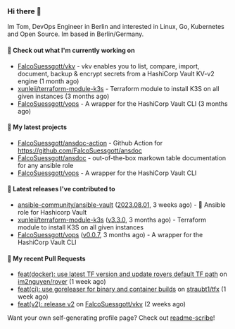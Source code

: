 ### Hi there 👋

Im Tom, DevOps Engineer in Berlin and interested in Linux, Go, Kubernetes and Open Source.
Im based in Berlin/Germany.

#### 👷 Check out what I'm currently working on

- [FalcoSuessgott/vkv](https://github.com/FalcoSuessgott/vkv) - vkv enables you to list, compare, import, document, backup &amp; encrypt secrets from a HashiCorp Vault KV-v2 engine (1 month ago)
- [xunleii/terraform-module-k3s](https://github.com/xunleii/terraform-module-k3s) - Terraform module to install K3S on all given instances (3 months ago)
- [FalcoSuessgott/vops](https://github.com/FalcoSuessgott/vops) - A wrapper for the HashiCorp Vault CLI (3 months ago)

#### 🌱 My latest projects

- [FalcoSuessgott/ansdoc-action](https://github.com/FalcoSuessgott/ansdoc-action) - Github Action for https://github.com/FalcoSuessgott/ansdoc
- [FalcoSuessgott/ansdoc](https://github.com/FalcoSuessgott/ansdoc) - out-of-the-box markown table documentation for any ansible role
- [FalcoSuessgott/vops](https://github.com/FalcoSuessgott/vops) - A wrapper for the HashiCorp Vault CLI

#### 🔭 Latest releases I've contributed to

- [ansible-community/ansible-vault](https://github.com/ansible-community/ansible-vault) ([2023.08.01](https://github.com/ansible-community/ansible-vault/releases/tag/2023.08.01), 3 weeks ago) - :key: Ansible role for Hashicorp Vault
- [xunleii/terraform-module-k3s](https://github.com/xunleii/terraform-module-k3s) ([v3.3.0](https://github.com/xunleii/terraform-module-k3s/releases/tag/v3.3.0), 3 months ago) - Terraform module to install K3S on all given instances
- [FalcoSuessgott/vops](https://github.com/FalcoSuessgott/vops) ([v0.0.7](https://github.com/FalcoSuessgott/vops/releases/tag/v0.0.7), 3 months ago) - A wrapper for the HashiCorp Vault CLI

#### 🔨 My recent Pull Requests

- [feat(docker): use latest TF version and update rovers default TF path](https://github.com/im2nguyen/rover/pull/131) on [im2nguyen/rover](https://github.com/im2nguyen/rover) (1 week ago)
- [feat(ci): use goreleaser for binary and container builds](https://github.com/straubt1/tfx/pull/74) on [straubt1/tfx](https://github.com/straubt1/tfx) (1 week ago)
- [feat(v2): release v2](https://github.com/FalcoSuessgott/vkv/pull/152) on [FalcoSuessgott/vkv](https://github.com/FalcoSuessgott/vkv) (2 weeks ago)

Want your own self-generating profile page? Check out [readme-scribe](https://github.com/muesli/readme-scribe)!